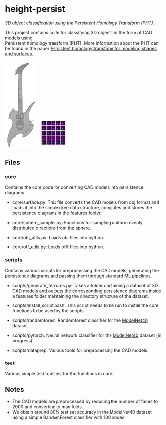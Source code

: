 # height-persist

*3D object classification using the Persistent Homology Transform (PHT).*

This project contains code for classifying 3D objects in the form of CAD models using  
Persistent homology transform (PHT). More information about the PHT can be found in the paper
[Persistent homology transform for modeling shapes and surfaces](https://doi.org/10.1093/imaiai/iau011). 

<p float="left">
  <img src="images/guitar_0155.png" width="100" />
  <img src="images/guitar.png" width="100" /> 
</p>


## Files

### core

Contains the core code for converting CAD models into persistence diagrams.

- core/surface.py: This file converts the CAD models from obj format and loads it into
the simplextree data structure, computes and stores the persistence diagrams in the features
folder.

- core/sphere_sampler.py: Functions for sampling uniform evenly distributed directions from the sphere.

- core/obj_utils.py: Loads obj files into python.

- core/off_utils.py: Loads offf files into python.

### scripts

Contains various scripts for preprocessing the CAD models, generating the persistence diagrams
and passing them through standard ML pipelines.

- scripts/generate_features.py: Takes a folder containing a dataset of 3D CAD models and outputs the corresponding
persistence diagrams inside a features folder maintaining the directory structure of the dataset.

- scripts/install_script.bash: This script needs to be run to install the core functions to be used by the scripts.

- scripts/randomforest: Randomforest classifier for the [ModelNet40](https://modelnet.cs.princeton.edu/) dataset.

- scripts/pytorch: Neural network classifier for the [ModelNet40](https://modelnet.cs.princeton.edu/) dataset (in progress). 

- scripts/dataprep: Various tools for preprocessing the CAD models.

### test

Various simple test routines for the functions in core.

## Notes

- The CAD models are preprocessed by reducing the number of faces to 2000 and converting to manifolds. 
- We obtain around 80% test set accuracy in the ModelNet40 dataset using a simple RandomForest classifier with 100 nodes.

